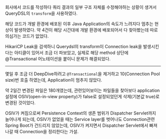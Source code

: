 

회사에서 코드를 작성하다 쿼리 결과의 일부 구조 자체를 수정해야하는 상황이 생겨서 QueryDSL의 `transform`을 사용하였다.

해당 코드가 개발 환경에 배포된 이후 Java Application의 속도가 느려지다 멈추는 현상이 발생하였다. 약 4건이 해당 시간대에 개발 환경에 배포되어서 다 찾아봤는데 따로 의심가는 코드가 없었다.

HikariCP Leak을 검색하니 Querydsl의 transform이 Connection leak을 발생시킨다는 아티클이 있어서 조금 더 파보았고, 실제로 해당 method 상단에 @Transactional 어노테이션을 붙이니 문제가 해결되었다.



---

몇일 후 조금 더 DeepDive하려고 `@Transactional`을 제거하고 10(Connection Pool size)번 호출 하였는데, Application이 멈추지 않았다.

약 2일간 변경된 파일은 180개였는데, 관련있어보이는 파일들을 찾아보다 application 설정에 OSIV(open-in-view property)가 false로 설정되었던게 삭제(기본값 true)로 변경된 것이었다.

OSIV가 켜짐으로써 Persistence Context의 생존 범위가 Dispatcher Servlet까지 늘어나게 되는데, OSIV가 없었을 때는 Service layer를 벗어나도 Connection관련 Spring Boot가 건드리지 않았는데, OSIV가 켜지면서 Dispatcher Servlet에서 빠져나갈 때 Connection을 정리한다는 가설.